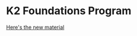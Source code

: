 # K2 Foundations Program

[Here's the new material](https://github.com/k2datascience/ds-foundations/wiki)
